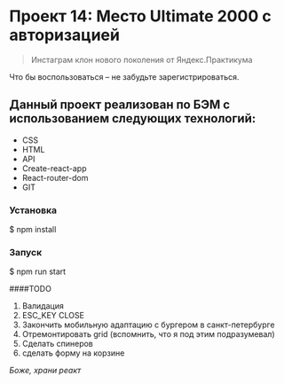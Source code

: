 # Проект 14: Место Ultimate 2000 с авторизацией

> Инстаграм клон нового поколения от Яндекс.Практикума

Что бы воспользоваться – не забудьте зарегистрироваться.

## Данный проект реализован по БЭМ с использованием следующих технологий:

* CSS
* HTML
* API
* Create-react-app
* React-router-dom
* GIT

### Установка
$ npm install

### Запуск
$ npm run start

####TODO
1) Валидация
2) ESC_KEY CLOSE
3) Закончить мобильную адаптацию с бургером в санкт-петербурге
4) Отремонтировать grid (вспомнить, что я под этим подразумевал)
5) Сделать спинеров
6) сделать форму на корзине

_Боже, храни реакт_
